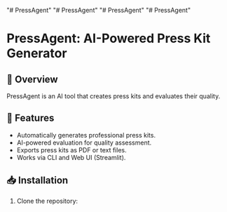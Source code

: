 "# PressAgent" 
"# PressAgent" 
"# PressAgent" 
"# PressAgent" 
# PressAgent: AI-Powered Press Kit Generator

## 📌 Overview
PressAgent is an AI tool that creates press kits and evaluates their quality.

## 🚀 Features
- Automatically generates professional press kits.
- AI-powered evaluation for quality assessment.
- Exports press kits as PDF or text files.
- Works via CLI and Web UI (Streamlit).

## 📥 Installation
1. Clone the repository:


